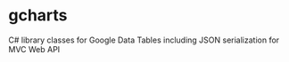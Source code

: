 gcharts
=======

C# library classes for Google Data Tables including JSON serialization for MVC Web API
